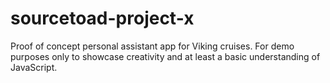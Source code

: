 # sourcetoad-project-x
Proof of concept personal assistant app for Viking cruises. For demo purposes only to showcase creativity and at least a basic understanding of JavaScript.
